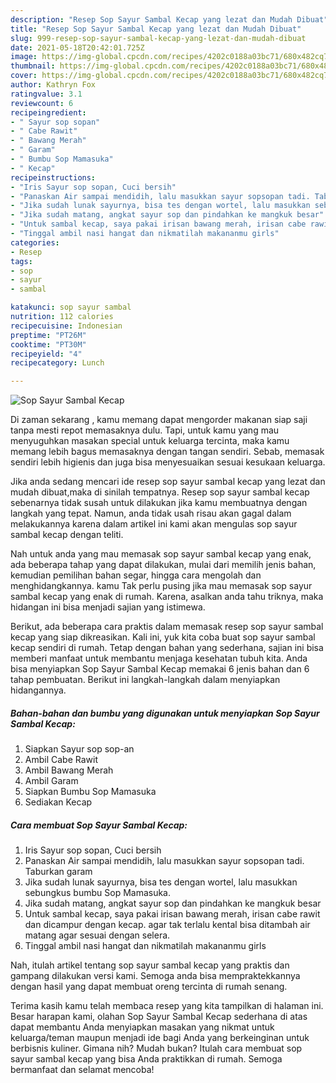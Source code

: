```yaml
---
description: "Resep Sop Sayur Sambal Kecap yang lezat dan Mudah Dibuat"
title: "Resep Sop Sayur Sambal Kecap yang lezat dan Mudah Dibuat"
slug: 999-resep-sop-sayur-sambal-kecap-yang-lezat-dan-mudah-dibuat
date: 2021-05-18T20:42:01.725Z
image: https://img-global.cpcdn.com/recipes/4202c0188a03bc71/680x482cq70/sop-sayur-sambal-kecap-foto-resep-utama.jpg
thumbnail: https://img-global.cpcdn.com/recipes/4202c0188a03bc71/680x482cq70/sop-sayur-sambal-kecap-foto-resep-utama.jpg
cover: https://img-global.cpcdn.com/recipes/4202c0188a03bc71/680x482cq70/sop-sayur-sambal-kecap-foto-resep-utama.jpg
author: Kathryn Fox
ratingvalue: 3.1
reviewcount: 6
recipeingredient:
- " Sayur sop sopan"
- " Cabe Rawit"
- " Bawang Merah"
- " Garam"
- " Bumbu Sop Mamasuka"
- " Kecap"
recipeinstructions:
- "Iris Sayur sop sopan, Cuci bersih"
- "Panaskan Air sampai mendidih, lalu masukkan sayur sopsopan tadi. Taburkan garam"
- "Jika sudah lunak sayurnya, bisa tes dengan wortel, lalu masukkan sebungkus bumbu Sop Mamasuka."
- "Jika sudah matang, angkat sayur sop dan pindahkan ke mangkuk besar"
- "Untuk sambal kecap, saya pakai irisan bawang merah, irisan cabe rawit dan dicampur dengan kecap. agar tak terlalu kental bisa ditambah air matang agar sesuai dengan selera."
- "Tinggal ambil nasi hangat dan nikmatilah makananmu girls"
categories:
- Resep
tags:
- sop
- sayur
- sambal

katakunci: sop sayur sambal 
nutrition: 112 calories
recipecuisine: Indonesian
preptime: "PT26M"
cooktime: "PT30M"
recipeyield: "4"
recipecategory: Lunch

---
```



![Sop Sayur Sambal Kecap](https://img-global.cpcdn.com/recipes/4202c0188a03bc71/680x482cq70/sop-sayur-sambal-kecap-foto-resep-utama.jpg)

Di zaman  sekarang , kamu memang dapat mengorder makanan siap saji tanpa mesti repot memasaknya dulu. Tapi, untuk kamu yang mau menyuguhkan masakan special untuk keluarga tercinta, maka kamu memang lebih bagus memasaknya dengan tangan sendiri. Sebab, memasak sendiri lebih higienis dan juga bisa menyesuaikan sesuai kesukaan keluarga.

Jika anda sedang mencari ide resep sop sayur sambal kecap yang lezat dan mudah dibuat,maka di sinilah tempatnya. Resep sop sayur sambal kecap  sebenarnya tidak susah untuk dilakukan jika kamu membuatnya dengan langkah yang tepat. Namun, anda tidak usah risau akan gagal dalam melakukannya 
karena dalam artikel ini kami akan mengulas sop sayur sambal kecap dengan teliti.  



Nah untuk anda yang mau memasak sop sayur sambal kecap yang enak, ada beberapa tahap yang dapat dilakukan, mulai dari memilih jenis bahan, kemudian pemilihan bahan segar, hingga cara mengolah dan menghidangkannya. kamu Tak perlu pusing jika mau memasak sop sayur sambal kecap yang enak di rumah. Karena, asalkan anda  tahu triknya, maka hidangan ini bisa menjadi sajian yang istimewa.

Berikut, ada beberapa cara praktis  dalam memasak resep sop sayur sambal kecap yang siap dikreasikan. Kali ini, yuk kita coba buat sop sayur sambal kecap sendiri di rumah. Tetap dengan bahan yang sederhana, sajian ini bisa memberi manfaat untuk membantu menjaga kesehatan tubuh kita. Anda bisa menyiapkan Sop Sayur Sambal Kecap memakai 6 jenis bahan dan 6 tahap pembuatan. Berikut ini langkah-langkah dalam menyiapkan hidangannya.

<!--inarticleads1-->

##### Bahan-bahan dan bumbu yang digunakan untuk menyiapkan Sop Sayur Sambal Kecap:

1. Siapkan  Sayur sop sop-an
1. Ambil  Cabe Rawit
1. Ambil  Bawang Merah
1. Ambil  Garam
1. Siapkan  Bumbu Sop Mamasuka
1. Sediakan  Kecap




<!--inarticleads2-->

##### Cara membuat Sop Sayur Sambal Kecap:

1. Iris Sayur sop sopan, Cuci bersih
1. Panaskan Air sampai mendidih, lalu masukkan sayur sopsopan tadi. Taburkan garam
1. Jika sudah lunak sayurnya, bisa tes dengan wortel, lalu masukkan sebungkus bumbu Sop Mamasuka.
1. Jika sudah matang, angkat sayur sop dan pindahkan ke mangkuk besar
1. Untuk sambal kecap, saya pakai irisan bawang merah, irisan cabe rawit dan dicampur dengan kecap. agar tak terlalu kental bisa ditambah air matang agar sesuai dengan selera.
1. Tinggal ambil nasi hangat dan nikmatilah makananmu girls




Nah, itulah artikel tentang  sop sayur sambal kecap  yang praktis dan gampang dilakukan versi kami. Semoga anda bisa mempraktekkannya dengan hasil yang dapat membuat oreng tercinta di rumah senang. 

Terima kasih kamu telah membaca resep yang kita tampilkan di halaman ini. Besar harapan kami, olahan  Sop Sayur Sambal Kecap sederhana di atas dapat membantu Anda menyiapkan masakan yang nikmat untuk keluarga/teman maupun menjadi ide bagi Anda yang berkeinginan untuk berbisnis kuliner. Gimana nih? Mudah bukan? Itulah cara membuat sop sayur sambal kecap yang bisa Anda praktikkan di rumah. Semoga bermanfaat dan selamat mencoba!

